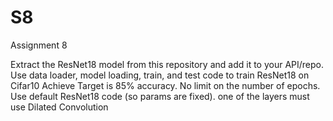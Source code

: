 # S8
Assignment 8


Extract the ResNet18 model from this repository and add it to your API/repo.
Use data loader, model loading, train, and test code to train ResNet18 on Cifar10
Achieve Target is 85% accuracy. No limit on the number of epochs. Use default ResNet18 code (so params are fixed).
one of the layers must use Dilated Convolution
